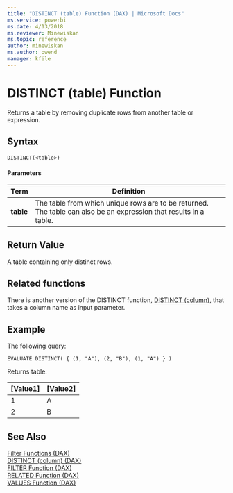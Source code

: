 ```yaml
---
title: "DISTINCT (table) Function (DAX) | Microsoft Docs"
ms.service: powerbi
ms.date: 4/13/2018
ms.reviewer: Minewiskan
ms.topic: reference
author: minewiskan
ms.author: owend
manager: kfile
---
```

# DISTINCT (table) Function

Returns a table by removing duplicate rows from another table or expression.
  
## Syntax  
  
```  
DISTINCT(<table>)  
```  
  
#### Parameters  
  
|Term|Definition|  
|--------|--------------|  
|**table**|The table from which unique rows are to be returned. The table can also be an expression that results in a table.|  
  
## Return Value  
A table containing only distinct rows.  
  
## Related functions  
There is another version of the DISTINCT function, [DISTINCT (column)](distinct-function-dax.md), that takes a column name as input parameter.
  
## Example  

The following query:
```
EVALUATE DISTINCT( { (1, "A"), (2, "B"), (1, "A") } )
```

Returns table:

|[Value1]    |[Value2]  |
|---------|---------|
|1    |     A    |
|2    |     B    |


  
## See Also  
[Filter Functions &#40;DAX&#41;](filter-functions-dax.md)  
[DISTINCT (column) &#40;DAX&#41;](distinct-function-dax.md)   
[FILTER Function &#40;DAX&#41;](filter-function-dax.md)  
[RELATED Function &#40;DAX&#41;](related-function-dax.md)  
[VALUES Function &#40;DAX&#41;](values-function-dax.md)  
  
